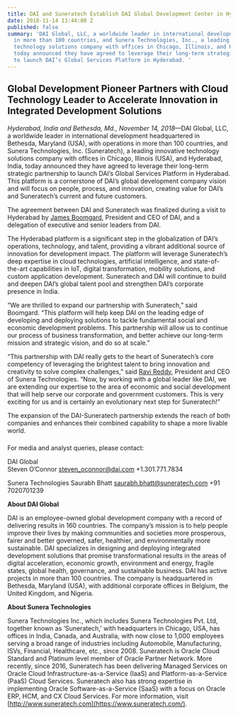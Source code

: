 ```yaml
---
title: DAI and Suneratech Establish DAI Global Development Center in Hyderabad
date: 2018-11-14 13:44:00 Z
published: false
summary: 'DAI Global, LLC, a worldwide leader in international development, with operations
  in more than 100 countries, and Sunera Technologies, Inc., a leading innovative
  technology solutions company with offices in Chicago, Illinois, and Hyderabad, India,
  today announced they have agreed to leverage their long-term strategic partnership
  to launch DAI’s Global Services Platform in Hyderabad. '
---
```


## Global Development Pioneer Partners with Cloud Technology Leader to Accelerate Innovation in Integrated Development Solutions

*Hyderabad, India and Bethesda, Md., November 14, 2018*—DAI Global, LLC, a worldwide leader in international development headquartered in Bethesda, Maryland (USA), with operations in more than 100 countries, and Sunera Technologies, Inc. (Suneratech), a leading innovative technology solutions company with offices in Chicago, Illinois (USA), and Hyderabad, India, today announced they have agreed to leverage their long-term strategic partnership to launch DAI’s Global Services Platform in Hyderabad. This platform is a cornerstone of DAI’s global development company vision and will focus on people, process, and innovation, creating value for DAI’s and Suneratech’s current and future customers. 

The agreement between DAI and Suneratech was finalized during a visit to Hyderabad by [James Boomgard](https://www.dai.com/who-we-are/board/james-boomgard), President and CEO of DAI, and a delegation of executive and senior leaders from DAI.

The Hyderabad platform is a significant step in the globalization of DAI’s operations, technology, and talent, providing a vibrant additional source of innovation for development impact. The platform will leverage Suneratech’s deep expertise in cloud technologies, artificial intelligence, and state-of-the-art capabilities in IoT, digital transformation, mobility solutions, and custom application development. Suneratech and DAI will continue to build and deepen DAI’s global talent pool and strengthen DAI’s corporate presence in India.

“We are thrilled to expand our partnership with Suneratech,” said Boomgard. “This platform will help keep DAI on the leading edge of developing and deploying solutions to tackle fundamental social and economic development problems. This partnership will allow us to continue our process of business transformation, and better achieve our long-term mission and strategic vision, and do so at scale.”

“This partnership with DAI really gets to the heart of Suneratech’s core competency of leveraging the brightest talent to bring innovation and creativity to solve complex challenges,” said [Ravi Reddy](https://www.linkedin.com/in/ravireddy1/), President and CEO of Sunera Technologies. “Now, by working with a global leader like DAI, we are extending our expertise to the area of economic and social development that will help serve our corporate and government customers. This is very exciting for us and is certainly an evolutionary next step for Suneratech!”

The expansion of the DAI-Suneratech partnership extends the reach of both companies and enhances their combined capability to shape a more livable world. 

###

For media and analyst queries, please contact:

DAI Global	
Steven O’Connor
steven_oconnor@dai.com 
+1.301.771.7834	

Sunera Technologies
Saurabh Bhatt
saurabh.bhatt@suneratech.com
+91 7020701239

**About DAI Global** 

DAI is an employee-owned global development company with a record of delivering results in 160 countries. The company’s mission is to help people improve their lives by making communities and societies more prosperous, fairer and better governed, safer, healthier, and environmentally more sustainable. DAI specializes in designing and deploying integrated development solutions that promise transformational results in the areas of digital acceleration, economic growth, environment and energy, fragile states, global health, governance, and sustainable business. DAI has active projects in more than 100 countries. The company is headquartered in Bethesda, Maryland (USA), with additional corporate offices in Belgium, the United Kingdom, and Nigeria. 

**About Sunera Technologies**

Sunera Technologies Inc., which includes Sunera Technologies Pvt. Ltd, together known as ‘Suneratech,’ with headquarters in Chicago, USA, has offices in India, Canada, and Australia, with now close to 1,000 employees serving a broad range of industries including Automobile, Manufacturing, ISVs, Financial, Healthcare, etc., since 2008. Suneratech is Oracle Cloud Standard and Platinum level member of Oracle Partner Network. More recently, since 2016, Suneratech has been delivering Managed Services on Oracle Cloud Infrastructure-as-a-Service (IaaS) and Platform-as-a-Service (PaaS) Cloud Services. Suneratech also has strong expertise in implementing Oracle Software-as-a-Service (SaaS) with a focus on Oracle ERP, HCM, and CX Cloud Services. For more information, visit [http://www.suneratech.com](https://www.suneratech.com/).